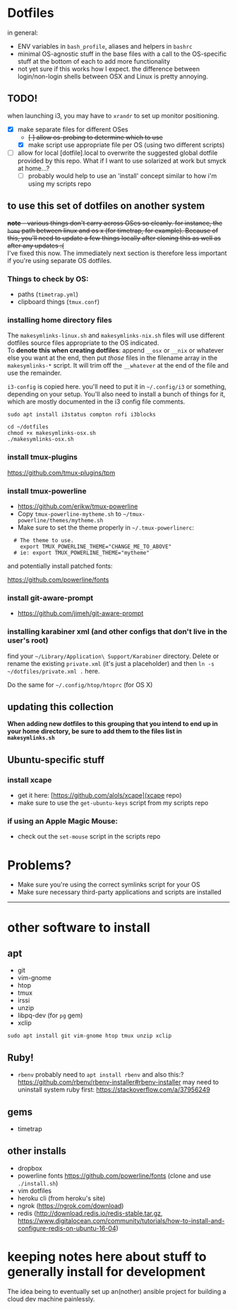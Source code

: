 # Dotfiles

in general:

- ENV variables in `bash_profile`, aliases and helpers in `bashrc`
- minimal OS-agnostic stuff in the base files with a call to the OS-specific stuff at the bottom of each to add more functionality
- not yet sure if this works how I expect. the difference between login/non-login shells between OSX and Linux is pretty annoying.

## TODO!

when launching i3, you may have to `xrandr` to set up monitor positioning.

- [X] make separate files for different OSes
    - ~~[ ] allow os-probing to determine which to use~~
    - [X] make script use appropriate file per OS (using two different scripts)
- [ ] allow for local [dotfile].local to overwrite the suggested global dotfile
  provided by this repo. What if I want to use solarized at work but smyck at
  home...?
    - [ ] probably would help to use an 'install' concept similar to how i'm
      using my scripts repo

## to use this set of dotfiles on another system

~~**note** - various things don't carry across OSes so cleanly. for instance, the `home` path between linux and os x (for timetrap, for example). Because of this, you'll need to update a few things locally after cloning this as well as after any updates :(~~  
I've fixed this now. The immediately next section is therefore less important if you're
using separate OS dotfiles.

### Things to check by OS:

- paths (`timetrap.yml`)
- clipboard things (`tmux.conf`)

### installing home directory files

The `makesymlinks-linux.sh` and `makesymlinks-nix.sh` files will use different dotfiles
source files appropriate to the OS indicated.  
To **denote this when creating dotfiles**: append `__osx` or `__nix` or whatever else
you want at the end, then put _those_ files in the filename array in the `makesymlinks-*`
script. It will trim off the `__whatever` at the end of the file and use the remainder.

`i3-config` is copied here. you'll need to put it in `~/.config/i3` or something, depending on your setup. You'll also need to install a bunch of things for it, which are mostly documented in the i3 config file comments.

`sudo apt install i3status compton rofi i3blocks`

```
cd ~/dotfiles
chmod +x makesymlinks-osx.sh
./makesymlinks-osx.sh
```

### install tmux-plugins

https://github.com/tmux-plugins/tpm

### install tmux-powerline

- https://github.com/erikw/tmux-powerline
- Copy `tmux-powerline-mytheme.sh` to `~/tmux-powerline/themes/mytheme.sh`
- Make sure to set the theme properly in `~/.tmux-powerlinerc`:  
```
  # The theme to use.
    export TMUX_POWERLINE_THEME="CHANGE_ME_TO_ABOVE"
  # ie: export TMUX_POWERLINE_THEME="mytheme"
```

and potentially install patched fonts:

https://github.com/powerline/fonts

### install git-aware-prompt

- https://github.com/jimeh/git-aware-prompt


### installing karabiner xml (and other configs that don't live in the user's root)

find your `~/Library/Application\ Support/Karabiner` directory. Delete or rename
the existing `private.xml` (it's just a placeholder) and then `ln -s
~/dotfiles/private.xml .` here.

Do the same for `~/.config/htop/htoprc` (for OS X)

## updating this collection

**When adding new dotfiles to this grouping that you intend to end up in your
home directory, be sure to add them to the files list in `makesymlinks.sh`**

## Ubuntu-specific stuff

### install xcape

- get it here: [https://github.com/alols/xcape](xcape repo)
- make sure to use the `get-ubuntu-keys` script from my scripts repo

### if using an Apple Magic Mouse:

- check out the `set-mouse` script in the scripts repo

# Problems?

- Make sure you're using the correct symlinks script for your OS
- Make sure necessary third-party applications and scripts are installed

-----

# other software to install

## apt

- git
- vim-gnome
- htop
- tmux
- irssi
- unzip
- libpq-dev (for `pg` gem)
- xclip

`sudo apt install git vim-gnome htop tmux unzip xclip`


## Ruby!

- `rbenv`
probably need to `apt install rbenv` and also this:? https://github.com/rbenv/rbenv-installer#rbenv-installer
may need to uninstall system ruby first: https://stackoverflow.com/a/37956249

## gems

- timetrap

## other installs

- dropbox
- powerline fonts https://github.com/powerline/fonts (clone and use `./install.sh`)
- vim dotfiles
- heroku cli (from heroku's site)
- ngrok (https://ngrok.com/download)
- redis (http://download.redis.io/redis-stable.tar.gz, https://www.digitalocean.com/community/tutorials/how-to-install-and-configure-redis-on-ubuntu-16-04)

# keeping notes here about stuff to generally install for development

The idea being to eventually set up an(nother) ansible project for building a cloud dev machine painlessly.

